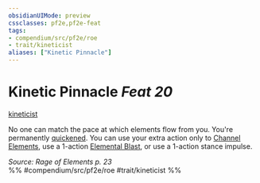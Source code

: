 ```yaml
---
obsidianUIMode: preview
cssclasses: pf2e,pf2e-feat
tags:
- compendium/src/pf2e/roe
- trait/kineticist
aliases: ["Kinetic Pinnacle"]
---
```

# Kinetic Pinnacle  *Feat 20*  
[kineticist](rules/traits/kineticist-roe.md "Kineticist Class Trait")  


No one can match the pace at which elements flow from you. You're permanently [quickened](rules/conditions.md#Quickened). You can use your extra action only to [Channel Elements](rules/actions/channel-elements-roe.md), use a 1-action [Elemental Blast](rules/actions/elemental-blast-roe.md), or use a 1-action stance impulse.

*Source: Rage of Elements p. 23*  
%% #compendium/src/pf2e/roe #trait/kineticist %%